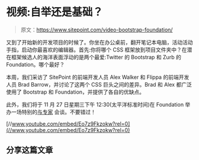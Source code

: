 # 视频:自举还是基础？

> 原文：<https://www.sitepoint.com/video-bootstrap-foundation/>

又到了开始新的开发项目的时候了。你坐在办公桌前，翻开笔记本电脑，活动活动手指，启动你最喜欢的编辑器。首先:你将哪个 CSS 框架放到项目文件夹中？在潜在框架候选人的海洋表面浮动的是两个最爱:Twitter 的 Bootstrap 和 Zurb 的 Foundation。哪个最好？

本周，我们采访了 SitePoint 的前端开发人员 Alex Walker 和 Flippa 的前端开发人员 Brad Barrow，并讨论了这两个 CSS 巨头之间的差异。Brad 和 Alex 都广泛使用了 Bootstrap 和 Foundation，并提供了各自的优缺点。

此外，我们将于 11 月 27 日星期三下午 12:30(太平洋标准时间)在 Foundation 举办一场特别的[与专家](https://experts.learnable.com/)
会谈。不要错过！

[//www.youtube.com/embed/Eo7z9Fkzokw?rel=0](//www.youtube.com/embed/Eo7z9Fkzokw?rel=0)

## 分享这篇文章